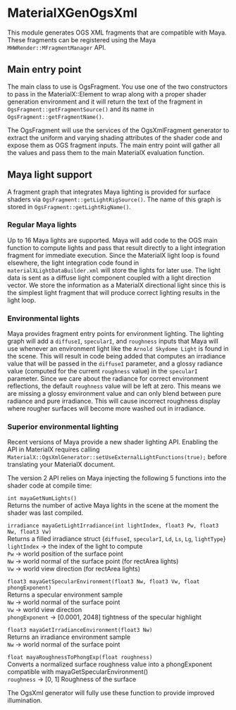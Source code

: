 # MaterialXGenOgsXml

This module generates OGS XML fragments that are compatible with Maya. These fragments can be registered using the Maya `MHWRender::MFragmentManager` API.

## Main entry point

The main class to use is OgsFragment. You use one of the two constructors to pass in the MaterialX::Element to wrap along with a proper shader generation environment and it will return the text of the fragment in `OgsFragment::getFragmentSource()` and its name in `OgsFragment::getFragmentName()`.

The OgsFragment will use the services of the OgsXmlFragment generator to extract the uniform and varying shading attributes of the shader code and expose them as OGS fragment inputs. The main entry point will gather all the values and pass them to the main MaterialX evaluation function.

## Maya light support

A fragment graph that integrates Maya lighting is provided for surface shaders via `OgsFragment::getLightRigSource()`. The name of this graph is stored in `OgsFragment::getLightRigName()`.

### Regular Maya lights

Up to 16 Maya lights are supported. Maya will add code to the OGS main function to compute lights and pass that result directly to a light integration fragment for immediate execution. Since the MaterialX light loop is found elsewhere, the light integration code found in `materialXLightDataBuilder.xml` will store the lights for later use. The light data is sent as a diffuse light component coupled with a light direction vector. We store the information as a MaterialX directional light since this is the simplest light fragment that will produce correct lighting results in the light loop.

### Environmental lights

Maya provides fragment entry points for environment lighting. The lighting graph will add a `diffuseI`, `specularI`, and `roughness` inputs that Maya will use whenever an environment light like the `Arnold Skydome Light` is found in the scene. This will result in code being added that computes an irradiance value that will be passed in the `diffuseI` parameter, and a glossy radiance value (computed for the current `roughness` value) in the `specularI` parameter. Since we care about the radiance for correct environment reflections, the default `roughness` value will be left at zero. This means we are missing a glossy environment value and can only blend between pure radiance and pure irradiance. This will cause incorrect roughness display where rougher surfaces will become more washed out in irradiance.

### Superior environmental lighting

Recent versions of Maya provide a new shader lighting API. Enabling the API in MaterialX requires calling `MaterialX::OgsXmlGenerator::setUseExternalLightFunctions(true);` before translating your MaterialX document.

The version 2 API relies on Maya injecting the following 5 functions into the shader code at compile time:

`int mayaGetNumLights()`\
Returns the number of active Maya lights in the scene at the moment the shader was last compiled.

`irradiance mayaGetLightIrradiance(int lightIndex, float3 Pw, float3 Nw, float3 Vw)`\
Returns a filled irradiance struct {`diffuseI`, `specularI`, `Ld`, `Ls`, `Lg`, `lightType`}\
`lightIndex` -> the index of the light to compute\
`Pw` -> world position of the surface point\
`Nw` -> world normal of the surface point (for rectArea lights)\
`Vw` -> world view direction (for rectArea lights)

`float3 mayaGetSpecularEnvironment(float3 Nw, float3 Vw, float phongExponent)`\
Returns a specular environment sample\
`Nw` -> world normal of the surface point\
`Vw` -> world view direction\
`phongExponent` -> \[0.0001, 2048\] tightness of the specular highlight

`float3 mayaGetIrradianceEnvironment(float3 Nw)`\
Returns an irradiance environment sample\
`Nw` -> world normal of the surface point

`float mayaRoughnessToPhongExp(float roughness)`\
Converts a normalized surface roughness value into a phongExponent compatible with mayaGetSpecularEnvironment()\
`roughness` -> \[0, 1\] Roughness of the surface

The OgsXml generator will fully use these function to provide improved illumination.
